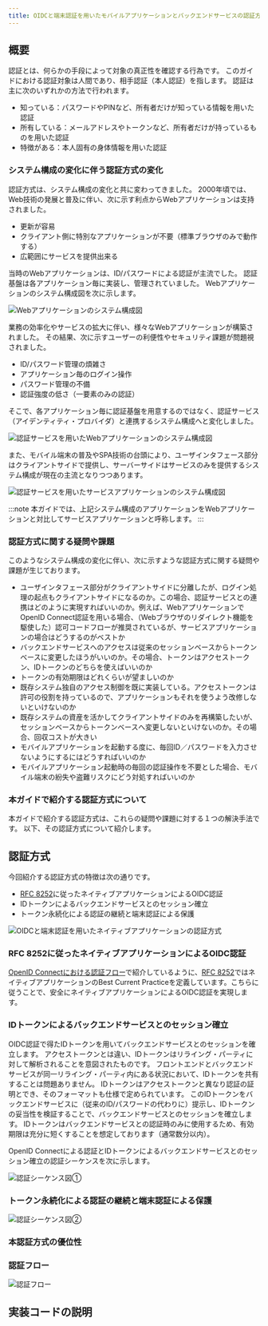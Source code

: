 ```yaml
---
title: OIDCと端末認証を用いたモバイルアプリケーションとバックエンドサービスの認証方式
---
```


## 概要

認証とは、何らかの手段によって対象の真正性を確認する行為です。
このガイドにおける認証対象は人間であり、相手認証（本人認証）を指します。
認証は主に次のいずれかの方法で行われます。

- 知っている：パスワードやPINなど、所有者だけが知っている情報を用いた認証
- 所有している：メールアドレスやトークンなど、所有者だけが持っているものを用いた認証
- 特徴がある：本人固有の身体情報を用いた認証

### システム構成の変化に伴う認証方式の変化

認証方式は、システム構成の変化と共に変わってきました。
2000年頃では、Web技術の発展と普及に伴い、次に示す利点からWebアプリケーションは支持されました。

- 更新が容易
- クライアント側に特別なアプリケーションが不要（標準ブラウザのみで動作する）
- 広範囲にサービスを提供出来る

当時のWebアプリケーションは、ID/パスワードによる認証が主流でした。
認証基盤は各アプリケーション毎に実装し、管理されていました。
Webアプリケーションのシステム構成図を次に示します。

![Webアプリケーションのシステム構成図](web-application-system-architecture.svg)

業務の効率化やサービスの拡大に伴い、様々なWebアプリケーションが構築されました。
その結果、次に示すユーザーの利便性やセキュリティ課題が問題視されました。

- ID/パスワード管理の煩雑さ
- アプリケーション毎のログイン操作
- パスワード管理の不備
- 認証強度の低さ（一要素のみの認証）

そこで、各アプリケーション毎に認証基盤を用意するのではなく、認証サービス（アイデンティティ・プロバイダ）と連携するシステム構成へと変化しました。

![認証サービスを用いたWebアプリケーションのシステム構成図](web-application-system-architecture-using-authn-service.svg)

また、モバイル端末の普及やSPA技術の台頭により、ユーザインタフェース部分はクライアントサイドで提供し、サーバーサイドはサービスのみを提供するシステム構成が現在の主流となりつつあります。

![認証サービスを用いたサービスアプリケーションのシステム構成図](service-application-system-architecture-using-authn-service.svg)

:::note
本ガイドでは、上記システム構成のアプリケーションをWebアプリケーションと対比してサービスアプリケーションと呼称します。
:::

### 認証方式に関する疑問や課題

このようなシステム構成の変化に伴い、次に示すような認証方式に関する疑問や課題が生じております。

- ユーザインタフェース部分がクライアントサイドに分離したが、ログイン処理の起点もクライアントサイドになるのか。この場合、認証サービスとの連携はどのように実現すればいいのか。例えば、WebアプリケーションでOpenID Connect認証を用いる場合、（Webブラウザのリダイレクト機能を駆使した）認可コードフローが推奨されているが、サービスアプリケーションの場合はどうするのがベストか
- バックエンドサービスへのアクセスは従来のセッションベースからトークンベースに変更したほうがいいのか。その場合、トークンはアクセストークン、IDトークンのどちらを使えばいいのか
- トークンの有効期限はどれくらいが望ましいのか
- 既存システム独自のアクセス制御を既に実装している。アクセストークンは許可の役割を持っているので、アプリケーションもそれを使うよう改修しないといけないのか
- 既存システムの資産を活かしてクライアントサイドのみを再構築したいが、セッションベースからトークンベースへ変更しないといけないのか。その場合、回収コストが大きい
- モバイルアプリケーションを起動する度に、毎回ID／パスワードを入力させないようにするにはどうすればいいのか
- モバイルアプリケーション起動時の毎回の認証操作を不要とした場合、モバイル端末の紛失や盗難リスクにどう対処すればいいのか


### 本ガイドで紹介する認証方式について

本ガイドで紹介する認証方式は、これらの疑問や課題に対する１つの解決手法です。
以下、その認証方式について紹介します。

## 認証方式

今回紹介する認証方式の特徴は次の通りです。

- [RFC 8252](https://www.rfc-editor.org/rfc/rfc8252.txt)に従ったネイティブアプリケーションによるOIDC認証
- IDトークンによるバックエンドサービスとのセッション確立
- トークン永続化による認証の継続と端末認証による保護

![OIDCと端末認証を用いたネイティブアプリケーションの認証方式](authn-with-backend-using-OIDC-and-device-authn-architecture.svg)

### RFC 8252に従ったネイティブアプリケーションによるOIDC認証

[OpenID Connectにおける認証フロー](./stateless-authn.md#openid-connectにおける認証フロー)で紹介しているように、[RFC 8252](https://www.rfc-editor.org/rfc/rfc8252.txt)ではネイティブアプリケーションのBest Current Practiceを定義しています。こちらに従うことで、安全にネイティブアプリケーションによるOIDC認証を実現します。

### IDトークンによるバックエンドサービスとのセッション確立

OIDC認証で得たIDトークンを用いてバックエンドサービスとのセッションを確立します。
アクセストークンとは違い、IDトークンはリライング・パーティに対して解析されることを意図されたものです。
フロントエンドとバックエンドサービスが同一リライング・パーティ内にある状況において、IDトークンを共有することは問題ありません。
IDトークンはアクセストークンと異なり認証の証明とでき、そのフォーマットも仕様で定められています。
このIDトークンをバックエンドサービスに（従来のID/パスワードの代わりに）提示し、IDトークンの妥当性を検証することで、バックエンドサービスとのセッションを確立します。
IDトークンはバックエンドサービスとの認証時のみに使用するため、有効期限は充分に短くすることを想定しております（通常数分以内）。

OpenID Connectによる認証とIDトークンによるバックエンドサービスとのセッション確立の認証シーケンスを次に示します。

![認証シーケンス図①](authn-sequence-1.svg)

### トークン永続化による認証の継続と端末認証による保護



![認証シーケンス図②](authn-sequence-2.svg)

### 本認証方式の優位性

### 認証フロー

![認証フロー](authn-flowchart.svg)

## 実装コードの説明

